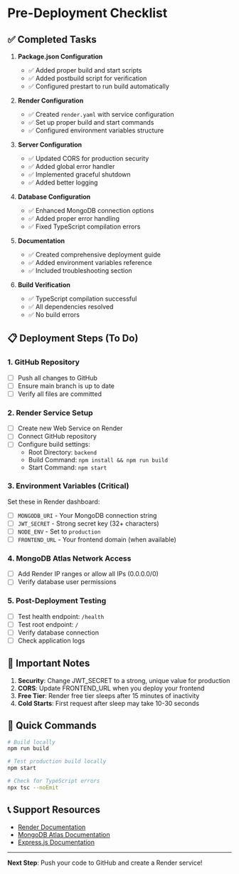 # Pre-Deployment Checklist

## ✅ Completed Tasks

1. **Package.json Configuration**
   - ✅ Added proper build and start scripts
   - ✅ Added postbuild script for verification
   - ✅ Configured prestart to run build automatically

2. **Render Configuration**
   - ✅ Created `render.yaml` with service configuration
   - ✅ Set up proper build and start commands
   - ✅ Configured environment variables structure

3. **Server Configuration**
   - ✅ Updated CORS for production security
   - ✅ Added global error handler
   - ✅ Implemented graceful shutdown
   - ✅ Added better logging

4. **Database Configuration**
   - ✅ Enhanced MongoDB connection options
   - ✅ Added proper error handling
   - ✅ Fixed TypeScript compilation errors

5. **Documentation**
   - ✅ Created comprehensive deployment guide
   - ✅ Added environment variables reference
   - ✅ Included troubleshooting section

6. **Build Verification**
   - ✅ TypeScript compilation successful
   - ✅ All dependencies resolved
   - ✅ No build errors

## 📋 Deployment Steps (To Do)

### 1. GitHub Repository
- [ ] Push all changes to GitHub
- [ ] Ensure main branch is up to date
- [ ] Verify all files are committed

### 2. Render Service Setup
- [ ] Create new Web Service on Render
- [ ] Connect GitHub repository
- [ ] Configure build settings:
  - Root Directory: `backend`
  - Build Command: `npm install && npm run build`
  - Start Command: `npm start`

### 3. Environment Variables (Critical)
Set these in Render dashboard:
- [ ] `MONGODB_URI` - Your MongoDB connection string
- [ ] `JWT_SECRET` - Strong secret key (32+ characters)
- [ ] `NODE_ENV` - Set to `production`
- [ ] `FRONTEND_URL` - Your frontend domain (when available)

### 4. MongoDB Atlas Network Access
- [ ] Add Render IP ranges or allow all IPs (0.0.0.0/0)
- [ ] Verify database user permissions

### 5. Post-Deployment Testing
- [ ] Test health endpoint: `/health`
- [ ] Test root endpoint: `/`
- [ ] Verify database connection
- [ ] Check application logs

## 🚨 Important Notes

1. **Security**: Change JWT_SECRET to a strong, unique value for production
2. **CORS**: Update FRONTEND_URL when you deploy your frontend
3. **Free Tier**: Render free tier sleeps after 15 minutes of inactivity
4. **Cold Starts**: First request after sleep may take 10-30 seconds

## 🔧 Quick Commands

```bash
# Build locally
npm run build

# Test production build locally
npm start

# Check for TypeScript errors
npx tsc --noEmit
```

## 📞 Support Resources

- [Render Documentation](https://render.com/docs)
- [MongoDB Atlas Documentation](https://docs.atlas.mongodb.com/)
- [Express.js Documentation](https://expressjs.com/)

---

**Next Step**: Push your code to GitHub and create a Render service!
